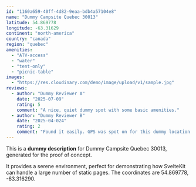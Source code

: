 ```yaml
---
id: "1160a659-40ff-4d82-9eaa-bdb4a57104e8"
name: "Dummy Campsite Quebec 30013"
latitude: 54.869778
longitude: -63.31629
continent: "north-america"
country: "canada"
region: "quebec"
amenities:
  - "ATV-access"
  - "water"
  - "tent-only"
  - "picnic-table"
images:
  - "https://res.cloudinary.com/demo/image/upload/v1/sample.jpg"
reviews:
  - author: "Dummy Reviewer A"
    date: "2025-07-09"
    rating: 5
    comment: "A nice, quiet dummy spot with some basic amenities."
  - author: "Dummy Reviewer B"
    date: "2025-04-024"
    rating: 2
    comment: "Found it easily. GPS was spot on for this dummy location."
---
```


This is a **dummy description** for Dummy Campsite Quebec 30013, generated for the proof of concept.

It provides a serene environment, perfect for demonstrating how SvelteKit can handle a large number of static pages. The coordinates are 54.869778, -63.316290.
